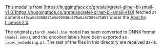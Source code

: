 <!--
 SPDX-FileCopyrightText: Copyright (c) 2025, NVIDIA CORPORATION & AFFILIATES. All rights reserved.
 SPDX-License-Identifier: Apache-2.0

 Licensed under the Apache License, Version 2.0 (the "License");
 you may not use this file except in compliance with the License.
 You may obtain a copy of the License at

 http://www.apache.org/licenses/LICENSE-2.0

 Unless required by applicable law or agreed to in writing, software
 distributed under the License is distributed on an "AS IS" BASIS,
 WITHOUT WARRANTIES OR CONDITIONS OF ANY KIND, either express or implied.
 See the License for the specific language governing permissions and
 limitations under the License.
-->

This model is from [https://huggingface.co/gretelai/gretel-gliner-bi-small-v1.0](https://huggingface.co/gretelai/gretel-gliner-bi-small-v1.0)
fetched at commit `ef9ca0d3368221e5d90936c975a6a97209e71857` under the [Apache License 2.0](https://huggingface.co/datasets/choosealicense/licenses/blob/main/markdown/apache-2.0.md).

The original `pytorch_model.bin` model has been converted to ONNX format (`model.onnx`), and the encoded labels have been exported as `label_embedding.pt`. The rest of the files in this directory are received as-is.